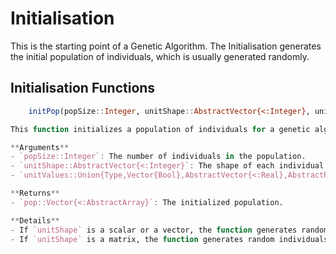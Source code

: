 # Initialisation
This is the starting point of a Genetic Algorithm. The Initialisation generates the initial population of individuals, which is usually generated randomly.

## Initialisation Functions

```julia
    initPop(popSize::Integer, unitShape::AbstractVector{<:Integer}, unitValues::Union{Type,Vector{Bool},AbstractVector{<:Real},AbstractRange{<:Real}})

This function initializes a population of individuals for a genetic algorithm.

**Arguments**
- `popSize::Integer`: The number of individuals in the population.
- `unitShape::AbstractVector{<:Integer}`: The shape of each individual in the population.
- `unitValues::Union{Type,Vector{Bool},AbstractVector{<:Real},AbstractRange{<:Real}}`: The range of values for each element in the individual.

**Returns**
- `pop::Vector{<:AbstractArray}`: The initialized population.

**Details**
- If `unitShape` is a scalar or a vector, the function generates random individuals with values from `unitValues`.
- If `unitShape` is a matrix, the function generates random individuals with values from `unitValues`.
```

```@docs
```
